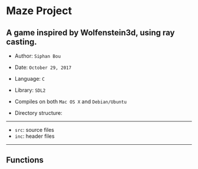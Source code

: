 # Maze Project

A game inspired by Wolfenstein3d, using ray casting.
--------------

* Author: ```Siphan Bou```
* Date: ```October 29, 2017```
* Language: ```C```
* Library: ```SDL2```
* Compiles on both ```Mac OS X``` and ```Debian/Ubuntu```

* Directory structure:
----------------------
* ```src```: source files
* ```inc```: header files

--------------------------------------------------------
## Functions
